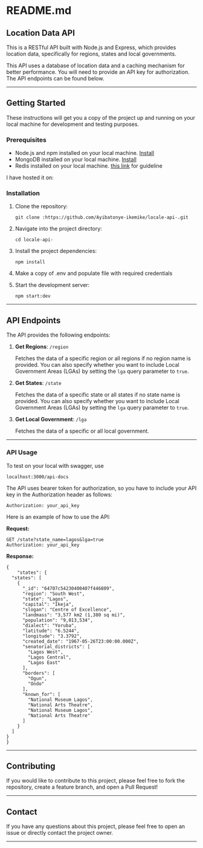 # README.md

## Location Data API

This is a RESTful API built with Node.js and Express, which provides location data, specifically for regions, states and local governments.

This API uses a database of location data and a caching mechanism for better performance. You will need to provide an API key for authorization. The API endpoints can be found below.

---

## Getting Started

These instructions will get you a copy of the project up and running on your local machine for development and testing purposes.

### Prerequisites

- Node.js and npm installed on your local machine. [Install](https://nodejs.org/en/download/)
- MongoDB installed on your local machine. [Install](https://docs.mongodb.com/manual/installation/)
- Redis installed on your local machine. [this link](https://redis.io/docs/getting-started/) for guideline

I have hosted it on: 

### Installation

1. Clone the repository:
   ```
   git clone :https://github.com/Ayibatonye-ikemike/locale-api-.git
   ```
2. Navigate into the project directory:
   ```
   cd locale-api-
   ```
3. Install the project dependencies:
   ```
   npm install
   ```
4. Make a copy of .env and populate file with required credentials


5. Start the development server:
   ```
   npm start:dev
   ```

---

## API Endpoints

The API provides the following endpoints:

1. **Get Regions**: `/region`

   Fetches the data of a specific region or all regions if no region name is provided. You can also specify whether you want to include Local Government Areas (LGAs) by setting the `lga` query parameter to `true`.

2. **Get States**: `/state`

   Fetches the data of a specific state or all states if no state name is provided. You can also specify whether you want to include Local Government Areas (LGAs) by setting the `lga` query parameter to `true`.

3. **Get Local Government**: `/lga`

   Fetches the data of a specific or all local government.

---

### API Usage

To test on your local with swagger, use
```
localhost:3000/api-docs
```

The API uses bearer token for authorization, so you have to include your API key in the Authorization header as follows:

```
Authorization: your_api_key
```

Here is an example of how to use the API:

**Request:**

```
GET /state?state_name=lagos&lga=true
Authorization: your_api_key
```

**Response:**

```
{
    "states": {
  "states": [
    {
      "_id": "64707c54230400407f446809",
      "region": "South West",
      "state": "Lagos",
      "capital": "Ikeja",
      "slogan": "Centre of Excellence",
      "landmass": "3,577 km2 (1,380 sq mi)",
      "population": "9,013,534",
      "dialect": "Yoruba",
      "latitude": "6.5244",
      "longitude": "3.3792",
      "created_date": "1967-05-26T23:00:00.000Z",
      "senatorial_districts": [
        "Lagos West",
        "Lagos Central",
        "Lagos East"
      ],
      "borders": [
        "Ogun",
        "Ondo"
      ],
      "known_for": [
        "National Museum Lagos",
        "National Arts Theatre",
        "National Museum Lagos",
        "National Arts Theatre"
      ]
    }
  ]
}
}
```

---

## Contributing

If you would like to contribute to this project, please feel free to fork the repository, create a feature branch, and open a Pull Request!

---

## Contact

If you have any questions about this project, please feel free to open an issue or directly contact the project owner.

---
